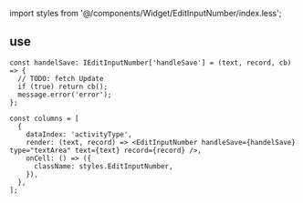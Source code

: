 import styles from '@/components/Widget/EditInputNumber/index.less';

## use

```tsx
const handelSave: IEditInputNumber['handleSave'] = (text, record, cb) => {
  // TODO: fetch Update
  if (true) return cb();
  message.error('error');
};

const columns = [
  {
    dataIndex: 'activityType',
    render: (text, record) => <EditInputNumber handleSave={handelSave} type="textArea" text={text} record={record} />,
    onCell: () => ({
      className: styles.EditInputNumber,
    }),
  },
];
```

